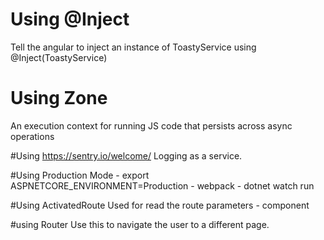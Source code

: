
# Using @Inject
Tell the angular to inject an instance of ToastyService using @Inject(ToastyService)

# Using Zone
An execution context for running JS code that persists across async operations

#Using https://sentry.io/welcome/
Logging as a service. 

#Using Production Mode
    - export ASPNETCORE_ENVIRONMENT=Production
    - webpack
    - dotnet watch run

#Using ActivatedRoute 
Used for read the route parameters - component

#using Router
Use this to navigate the user to a different page.